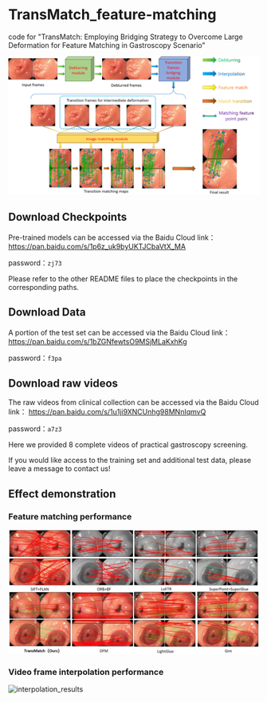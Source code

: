 # TransMatch_feature-matching
code for "TransMatch: Employing Bridging Strategy to Overcome Large Deformation for Feature Matching in Gastroscopy Scenario"

![Framework](/images/overall.png)

## Download Checkpoints
Pre-trained models can be accessed via the Baidu Cloud link：
https://pan.baidu.com/s/1p6z_uk9byUKTJCbaVtX_MA

password：`zj73`

Please refer to the other README files to place the checkpoints in the corresponding paths.

## Download Data
A portion of the test set can be accessed via the Baidu Cloud link： 
https://pan.baidu.com/s/1bZGNfewtsO9MSjMLaKxhKg

password：`f3pa`

## Download raw videos
The raw videos from clinical collection can be accessed via the Baidu Cloud link： 
https://pan.baidu.com/s/1u1ji9XNCUnhg98MNnIqmvQ 

password：`a7z3`

Here we provided 8 complete videos of practical gastroscopy screening.

If you would like access to the training set and additional test data, please leave a message to contact us!

## Effect demonstration
### Feature matching performance

![match_results](/images/match_results.png)


### Video frame interpolation performance

![interpolation_results](/images/interpolation_results.png)
